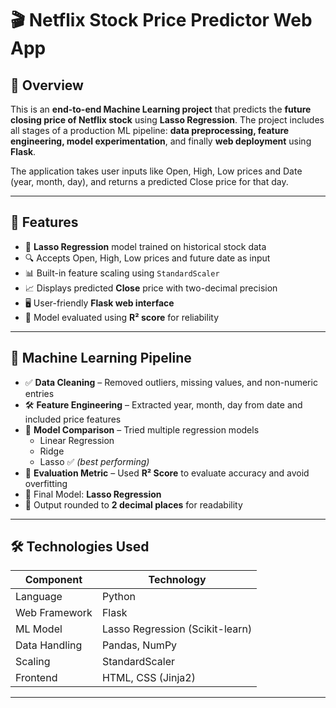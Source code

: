 # 🎬 Netflix Stock Price Predictor Web App

## 📘 Overview
This is an **end-to-end Machine Learning project** that predicts the **future closing price of Netflix stock** using **Lasso Regression**. The project includes all stages of a production ML pipeline: **data preprocessing, feature engineering, model experimentation**, and finally **web deployment** using **Flask**.

The application takes user inputs like Open, High, Low prices and Date (year, month, day), and returns a predicted Close price for that day.

---

## 🚀 Features

- 🧠 **Lasso Regression** model trained on historical stock data
- 🔍 Accepts Open, High, Low prices and future date as input
- 📊 Built-in feature scaling using `StandardScaler`
- 📈 Displays predicted **Close** price with two-decimal precision
- 🖥️ User-friendly **Flask web interface**
- 🎯 Model evaluated using **R² score** for reliability

---

## 🧪 Machine Learning Pipeline

- ✅ **Data Cleaning** – Removed outliers, missing values, and non-numeric entries
- 🛠️ **Feature Engineering** – Extracted year, month, day from date and included price features
- 🔁 **Model Comparison** – Tried multiple regression models
  - Linear Regression
  - Ridge
  - Lasso ✅ *(best performing)*
- 📏 **Evaluation Metric** – Used **R² Score** to evaluate accuracy and avoid overfitting
- 🧠 Final Model: **Lasso Regression**
- 🧃 Output rounded to **2 decimal places** for readability

---

## 🛠️ Technologies Used

| Component         | Technology               |
|-------------------|--------------------------|
| Language          | Python                   |
| Web Framework     | Flask                    |
| ML Model          | Lasso Regression (Scikit-learn) |
| Data Handling     | Pandas, NumPy            |
| Scaling           | StandardScaler           |
| Frontend          | HTML, CSS (Jinja2)       |


---
